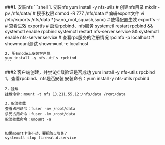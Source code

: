 ###1. 安装nfs
    ```shell
    1. 安装nfs
	yum install -y nfs-utils
	# 创建nfs目录
	mkdir -pv /nfs/data/
	# 授予权限
	chmod -R 777 /nfs/data
	# 编辑export文件
	vi /etc/exports
	  /nfs/data *(rw,no_root_squash,sync)
	# 使得配置生效
	exportfs -r
	# 查看生效
	exportfs
	# 启动rpcbind、nfs服务
	systemctl restart rpcbind && systemctl enable rpcbind
	systemctl restart nfs-server.service && systemctl enable nfs-server.service
	# 查看rpc服务的注册情况
	rpcinfo -p localhost
	# showmount测试
	showmount -e localhost

    2. 所有node上安装客户端
	yum install -y nfs-utils rpcbind 
    ```

###2 客户端创建，并尝试挂载验证是否成功
    yum install -y nfs-utils rpcbind
    1，查看rpcbind、nfs是否安装
    安装命令：yum install -y nfs-utils rpcbind

    2，挂载
    挂载命令：mount -t nfs 10.211.55.12:/nfs/data /root/data

    3，取消挂载
    查看占用命令：fuser -mv /root/data
    杀死占用命令：fuser -kv /root/data
    取消挂载命令：umount -a


    如果mount卡住不动，要把防火墙关了
    systemctl stop firewalld.service
    
    